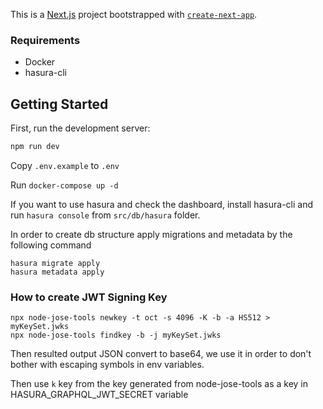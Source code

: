 This is a [Next.js](https://nextjs.org/) project bootstrapped with [`create-next-app`](https://github.com/vercel/next.js/tree/canary/packages/create-next-app).

### Requirements

- Docker
- hasura-cli

## Getting Started

First, run the development server:

```bash
npm run dev
```

Copy `.env.example` to `.env`

Run `docker-compose up -d`

If you want to use hasura and check the dashboard, install hasura-cli and run `hasura console` from `src/db/hasura` folder.

In order to create db structure apply migrations and metadata by the following command

```
hasura migrate apply
hasura metadata apply
```

### How to create JWT Signing Key

```
npx node-jose-tools newkey -t oct -s 4096 -K -b -a HS512 > myKeySet.jwks
npx node-jose-tools findkey -b -j myKeySet.jwks
```

Then resulted output JSON convert to base64, we use it in order to don't bother with escaping symbols in env variables.

Then use `k` key from the key generated from node-jose-tools as a key in HASURA_GRAPHQL_JWT_SECRET variable
